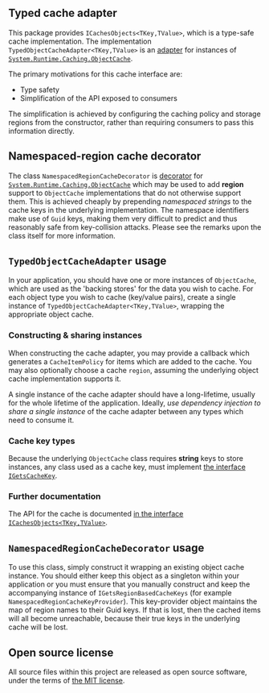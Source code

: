## Typed cache adapter
This package provides `ICachesObjects<TKey,TValue>`, which is a type-safe cache implementation.
The implementation `TypedObjectCacheAdapter<TKey,TValue>` is an [adapter] for instances of [`System.Runtime.Caching.ObjectCache`].

The primary motivations for this cache interface are:
* Type safety
* Simplification of the API exposed to consumers

The simplification is achieved by configuring the caching policy and storage regions from the constructor, rather than requiring consumers to pass this information directly.

[adapter]: https://en.wikipedia.org/wiki/Adapter_pattern
[`System.Runtime.Caching.ObjectCache`]: https://docs.microsoft.com/en-us/dotnet/api/system.runtime.caching.objectcache

## Namespaced-region cache decorator
The class `NamespacedRegionCacheDecorator` is [decorator] for [`System.Runtime.Caching.ObjectCache`] which may be used to add **region** support to `ObjectCache` implementations that do not otherwise support them.
This is achieved cheaply by prepending *namespaced strings* to the cache keys in the underlying implementation.
The namespace identifiers make use of `Guid` keys, making them very difficult to predict and thus reasonably safe from key-collision attacks.  Please see the remarks upon the class itself for more information.

[decorator]: https://en.wikipedia.org/wiki/Decorator_pattern

## `TypedObjectCacheAdapter` usage
In your application, you should have one or more instances of `ObjectCache`, which are used as the 'backing stores' for the data you wish to cache.  For each object type you wish to cache (key/value pairs), create a single instance of `TypedObjectCacheAdapter<TKey,TValue>`, wrapping the appropriate object cache.

### Constructing & sharing instances
When constructing the cache adapter, you may provide a callback which generates a `CacheItemPolicy` for items which are added to the cache.  You may also optionally choose a cache `region`, assuming the underlying object cache implementation supports it.

A single instance of the cache adapter should have a long-lifetime, usually for the whole lifetime of the application.  Ideally, *use dependency injection to share a single instance* of the cache adapter between any types which need to consume it.

### Cache key types
Because the underlying `ObjectCache` class requires **string** keys to store instances, any class used as a cache key, must implement [the interface `IGetsCacheKey`].

[the interface `IGetsCacheKey`]: https://github.com/csf-dev/CSF.Caches/blob/master/CSF.Caches/IGetsCacheKey.cs

### Further documentation
The API for the cache is documented [in the interface `ICachesObjects<TKey,TValue>`].

[in the interface `ICachesObjects<TKey,TValue>`]: https://github.com/csf-dev/CSF.Caches/blob/master/CSF.Caches/ICachesObjects.cs

## `NamespacedRegionCacheDecorator` usage
To use this class, simply construct it wrapping an existing object cache instance.
You should either keep this object as a singleton within your application or you must ensure that you manually construct and keep the accompanying instance of `IGetsRegionBasedCacheKeys` (for example `NamespacedRegionCacheKeyProvider`).  This key-provider object maintains the map of region names to their Guid keys.  If that is lost, then the cached items will all become unreachable, because their true keys in the underlying cache will be lost.

## Open source license
All source files within this project are released as open source software,
under the terms of [the MIT license].

[the MIT license]: http://opensource.org/licenses/MIT
